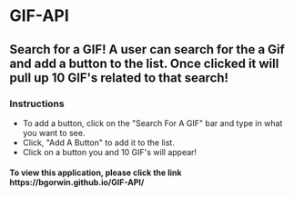 # GIF-API

<h2>
Search for a GIF! A user can search for the a Gif and add a button to the list. Once clicked it will pull up 10 GIF's related to that search!
</h2>

<h3>Instructions</h3>
<ul>
<li>To add a button, click on the "Search For A GIF" bar and type in what you want to see.</li>
<li>Click, "Add A Button" to add it to the list.</li>
<li>Click on a button you and 10 GIF's will appear!</li>
</ul>

<h4>To view this application, please click the link https://bgorwin.github.io/GIF-API/ </h4>
